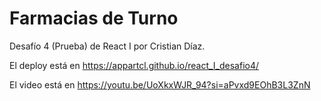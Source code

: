 # Farmacias de Turno

Desafío 4 (Prueba) de React I por Cristian Díaz.

El deploy está en https://appartcl.github.io/react_I_desafio4/

El video está en https://youtu.be/UoXkxWJR_94?si=aPvxd9EOhB3L3ZnN
